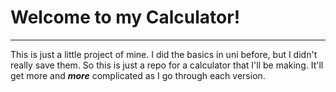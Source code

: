 
# Welcome to my Calculator!
---
This is just a little project of mine. I did the basics in uni before, but I didn't really save them. So this is just a repo for a calculator that I'll be making. It'll get more and ***more*** complicated as I go through each version.
